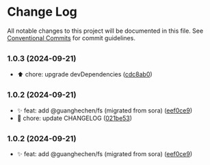 # Change Log

All notable changes to this project will be documented in this file.
See [Conventional Commits](https://conventionalcommits.org) for commit guidelines.

## <small>1.0.3 (2024-09-21)</small>

* :arrow_up:  chore: upgrade devDependencies ([cdc8ab0](https://github.com/guanghechen/node-scaffolds/commit/cdc8ab0))





## <small>1.0.2 (2024-09-21)</small>

* :sparkles:  feat: add @guanghechen/fs (migrated from sora) ([eef0ce9](https://github.com/guanghechen/node-scaffolds/commit/eef0ce9))
* :wrench:  chore: update CHANGELOG ([021be53](https://github.com/guanghechen/node-scaffolds/commit/021be53))





## <small>1.0.2 (2024-09-21)</small>

* :sparkles:  feat: add @guanghechen/fs (migrated from sora) ([eef0ce9](https://github.com/guanghechen/node-scaffolds/commit/eef0ce9))
